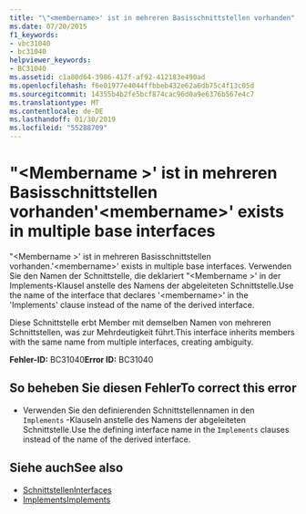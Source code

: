 ```yaml
---
title: "\"<membername>' ist in mehreren Basisschnittstellen vorhanden"
ms.date: 07/20/2015
f1_keywords:
- vbc31040
- bc31040
helpviewer_keywords:
- BC31040
ms.assetid: c1a80d64-3986-417f-af92-412183e490ad
ms.openlocfilehash: f6e01977e4044ffbbeb432e62a6db75c4f13c05d
ms.sourcegitcommit: 14355b4b2fe5bcf874cac96d0a9e6376b567e4c7
ms.translationtype: MT
ms.contentlocale: de-DE
ms.lasthandoff: 01/30/2019
ms.locfileid: "55288709"
---
```

# <a name="membername-exists-in-multiple-base-interfaces"></a><span data-ttu-id="fa8bc-102">"\<Membername >' ist in mehreren Basisschnittstellen vorhanden</span><span class="sxs-lookup"><span data-stu-id="fa8bc-102">'\<membername>' exists in multiple base interfaces</span></span>
<span data-ttu-id="fa8bc-103">"\<Membername >' ist in mehreren Basisschnittstellen vorhanden.</span><span class="sxs-lookup"><span data-stu-id="fa8bc-103">'\<membername>' exists in multiple base interfaces.</span></span> <span data-ttu-id="fa8bc-104">Verwenden Sie den Namen der Schnittstelle, die deklariert "\<Membername >' in der Implements-Klausel anstelle des Namens der abgeleiteten Schnittstelle.</span><span class="sxs-lookup"><span data-stu-id="fa8bc-104">Use the name of the interface that declares '\<membername>' in the 'Implements' clause instead of the name of the derived interface.</span></span>  
  
 <span data-ttu-id="fa8bc-105">Diese Schnittstelle erbt Member mit demselben Namen von mehreren Schnittstellen, was zur Mehrdeutigkeit führt.</span><span class="sxs-lookup"><span data-stu-id="fa8bc-105">This interface inherits members with the same name from multiple interfaces, creating ambiguity.</span></span>  
  
 <span data-ttu-id="fa8bc-106">**Fehler-ID:** BC31040</span><span class="sxs-lookup"><span data-stu-id="fa8bc-106">**Error ID:** BC31040</span></span>  
  
## <a name="to-correct-this-error"></a><span data-ttu-id="fa8bc-107">So beheben Sie diesen Fehler</span><span class="sxs-lookup"><span data-stu-id="fa8bc-107">To correct this error</span></span>  
  
-   <span data-ttu-id="fa8bc-108">Verwenden Sie den definierenden Schnittstellennamen in den `Implements` -Klauseln anstelle des Namens der abgeleiteten Schnittstelle.</span><span class="sxs-lookup"><span data-stu-id="fa8bc-108">Use the defining interface name in the `Implements` clauses instead of the name of the derived interface.</span></span>  
  
## <a name="see-also"></a><span data-ttu-id="fa8bc-109">Siehe auch</span><span class="sxs-lookup"><span data-stu-id="fa8bc-109">See also</span></span>
- [<span data-ttu-id="fa8bc-110">Schnittstellen</span><span class="sxs-lookup"><span data-stu-id="fa8bc-110">Interfaces</span></span>](../../visual-basic/programming-guide/language-features/interfaces/index.md)
- [<span data-ttu-id="fa8bc-111">Implements</span><span class="sxs-lookup"><span data-stu-id="fa8bc-111">Implements</span></span>](../../visual-basic/language-reference/statements/implements-clause.md)
